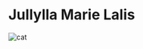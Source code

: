 # Jullylla Marie Lalis

![cat](http://4.bp.blogspot.com/-LWMlGeDkfeA/T0UM1LpkFOI/AAAAAAAACcM/oXXlYkAMDgc/s1600/cute+Cat+picture.jpg)